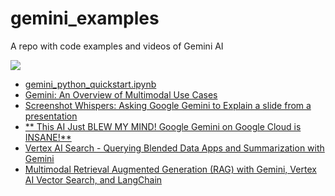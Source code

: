 # gemini_examples
A repo with code examples and videos of Gemini AI

<IMG SRC="https://aiforsocialgood.ca/wp-content/uploads/google-gemini-ai.png" />

- <A HREF="gemini_python_quickstart.ipynb" target="_blank">gemini_python_quickstart.ipynb</A>
- <A HREF="https://colab.research.google.com/github/GoogleCloudPlatform/generative-ai/blob/main/gemini/use-cases/intro_multimodal_use_cases.ipynb" target="_blank">Gemini: An Overview of Multimodal Use Cases</A>
- <A HREF="https://www.youtube.com/watch?v=5WKgc-BSR54" target="_blank">Screenshot Whispers: Asking Google Gemini to Explain a slide from a presentation</A>
- <A HREF="https://www.youtube.com/watch?v=9J-CCWnsqHU" target="_blank">** This AI Just BLEW MY MIND! Google Gemini on Google Cloud is INSANE!**</A>
- <A HREF="https://github.com/GoogleCloudPlatform/generative-ai/blob/main/search/search_data_blending_with_gemini_summarization.ipynb" target="_blank">Vertex AI Search - Querying Blended Data Apps and Summarization with Gemini</A>
- <A HREF="https://github.com/GoogleCloudPlatform/generative-ai/blob/main/gemini/use-cases/retrieval-augmented-generation/multimodal_rag_langchain.ipynb" target="_blank">Multimodal Retrieval Augmented Generation (RAG) with Gemini, Vertex AI Vector Search, and LangChain</A>

